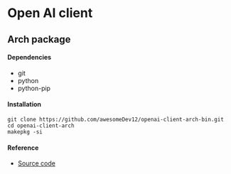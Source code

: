 # Open AI client 
## Arch  package


#### Dependencies
- git
- python
- python-pip

#### Installation
```
git clone https://github.com/awesomeDev12/openai-client-arch-bin.git
cd openai-client-arch
makepkg -si
```

#### Reference
- [Source code](https://github.com/awesomeDev12/openai-client)
